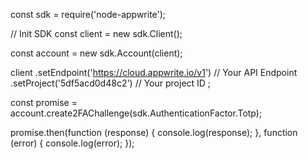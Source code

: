 const sdk = require('node-appwrite');

// Init SDK
const client = new sdk.Client();

const account = new sdk.Account(client);

client
    .setEndpoint('https://cloud.appwrite.io/v1') // Your API Endpoint
    .setProject('5df5acd0d48c2') // Your project ID
;

const promise = account.create2FAChallenge(sdk.AuthenticationFactor.Totp);

promise.then(function (response) {
    console.log(response);
}, function (error) {
    console.log(error);
});